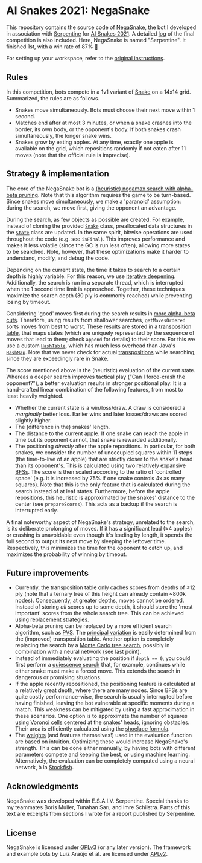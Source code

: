 # AI Snakes 2021: NegaSnake

This repository contains the source code of [NegaSnake](src/negasnake), the bot I developed in association with [Serpentine](https://serpentine.ai) for [AI Snakes 2021](https://agrishchenko.wixsite.com/aisnakes2021). A detailed [log](results2021.txt) of the final competition is also included. Here, NegaSnake is named "Serpentine". It finished 1st, with a win rate of 87% 🎉

For setting up your workspace, refer to the [original instructions](src/snakes/README.md). 


## Rules

In this competition, bots compete in a 1v1 variant of [Snake](https://en.wikipedia.org/wiki/Snake_(video_game_genre)) on a 14x14 grid. Summarized, the rules are as follows.
- Snakes move simultaneously. Bots must choose their next move within 1 second. 
- Matches end after at most 3 minutes, or when a snake crashes into the border, its own body, or the opponent's body. If both snakes crash simultaneously, the longer snake wins.
- Snakes grow by eating apples. At any time, exactly one apple is available on the grid, which repositions randomly if not eaten after 11 moves (note that the official rule is imprecise).


## Strategy & implementation

The core of the NegaSnake bot is a [(heuristic) negamax search with alpha-beta pruning](https://en.wikipedia.org/wiki/Negamax#Negamax_with_alpha_beta_pruning). Note that this algorithm requires the game to be turn-based. Since snakes move simultaneously, we make a 'paranoid' assumption: during the search, we move first, giving the opponent an advantage.

During the search, as few objects as possible are created. For example, instead of cloning the provided [`Snake`](src/snakes/Snake.java) class, preallocated data structures in the [`State`](src/negasnake/State.java) class are updated. In the same spirit, bitwise operations are used throughout the code (e.g. see `isFinal`). This improves performance and makes it less volatile (since the GC is run less often), allowing more states to be searched. Note, however, that these optimizations make it harder to understand, modify, and debug the code.

Depending on the current state, the time it takes to search to a certain depth is highly variable. For this reason, we use [iterative deepening](https://www.chessprogramming.org/Iterative_Deepening). Additionally, the search is run in a separate thread, which is interrupted when the 1 second time limit is approached. Together, these techniques maximize the search depth (30 ply is commonly reached) while preventing losing by timeout.

Considering 'good' moves first during the search results in [more alpha-beta cuts](https://en.wikipedia.org/wiki/Alpha%E2%80%93beta_pruning#Heuristic_improvements). Therefore, using results from shallower searches, `getMovesOrdered` sorts moves from best to worst. These results are stored in a [transposition table](https://en.wikipedia.org/wiki/Transposition_table), that maps states (which are uniquely represented by the sequence of moves that lead to them; check `append` for details) to their score. For this we use a custom [`HashTable`](src/negasnake/HashTable.java), which has much less overhead than Java's [`HashMap`](https://docs.oracle.com/javase/8/docs/api/java/util/HashMap.html). Note that we never check for actual [transpositions](https://en.wikipedia.org/wiki/Transposition_(chess)) while searching, since they are exceedingly rare in Snake.

The score mentioned above is the (heuristic) evaluation of the current state. Whereas a deeper search improves tactical play ("Can I force-crash the opponent?"), a better evaluation results in stronger positional play. It is a hand-crafted linear combination of the following features, from most to least heavily weighted.
- Whether the current state is a win/loss/draw. A draw is considered a *marginally* better loss. Earlier wins and later losses/draws are scored slightly higher.
- The (difference in the) snakes' length.
- The distance to the current apple. If one snake can reach the apple in time but its opponent cannot, that snake is rewarded additionally.
- The positioning *directly* after the apple repositions. In particular, for both snakes, we consider the number of unoccupied squares within 11 steps (the time-to-live of an apple) that are strictly closer to the snake's head than its opponent's. This is calculated using two relatively expansive [BFSs](https://en.wikipedia.org/wiki/Breadth-first_search). The score is then scaled according to the ratio of 'controlled space' (e.g. it is increased by 75% if one snake controls 4x as many squares). Note that this is the only feature that is calculated during the search instead of at leaf states. Furthermore, before the apple repositions, this heuristic is approximated by the snakes' distance to the center (see `prepareScores`). This acts as a backup if the search is interrupted early.

A final noteworthy aspect of NegaSnake's strategy, unrelated to the search, is its deliberate prolonging of moves. If it has a significant lead (≥4 apples) or crashing is unavoidable even though it's leading by length, it spends the full second to output its next move by sleeping the leftover time. Respectively, this minimizes the time for the opponent to catch up, and maximizes the probability of winning by timeout.


## Future improvements

- Currently, the transposition table only caches scores from depths of ≤12 ply (note that a ternary tree of this height can already contain ~800k nodes). Consequently, at greater depths, moves cannot be ordered. Instead of storing *all* scores up to some depth, it should store the 'most important' scores from the whole search tree. This can be achieved using [replacement strategies](https://www.chessprogramming.org/Transposition_Table#Replacement_Strategies).
- Alpha-beta pruning can be replaced by a more efficient search algorithm, such as [PVS](https://en.wikipedia.org/wiki/Principal_variation_search). The [principal variation](https://en.wikipedia.org/wiki/Variation_(game_tree)#Principal_variation) is easily determined from the (improved) transposition table. Another option is completely replacing the search by a [Monte Carlo tree search](https://en.wikipedia.org/wiki/Monte_Carlo_tree_search), possibly in combination with a neural network (see last point).
- Instead of immediately evaluating the position if `depth == 0`, you could first perform a [quiescence search](https://en.wikipedia.org/wiki/Quiescence_search) that, for example, continues while either snake must make a forced move. This extends the search in dangerous or promising situations.
- If the apple recently repositioned, the positioning feature is calculated at a relatively great depth, where there are many nodes. Since BFSs are quite costly performance-wise, the search is usually interrupted before having finished, leaving the bot vulnerable at specific moments during a match. This weakness can be mitigated by using a fast approximation in these scenarios. One option is to approximate the number of squares using [Voronoi cells](https://en.wikipedia.org/wiki/Voronoi_diagram) centered at the snakes' heads, ignoring obstacles. Their area is efficiently calculated using the [shoelace formula](https://en.wikipedia.org/wiki/Shoelace_formula).
- The [weights](src/negasnake/Constants.java) (and features themselves!) used in the evaluation function are based on intuition. Optimizing these would increase NegaSnake's strength. This can be done either manually, by having bots with different parameters compete and keeping the best, or using machine learning. Alternatively, the evaluation can be completely computed using a neural network, à la [Stockfish](https://stockfishchess.org/blog/2020/introducing-nnue-evaluation).


## Acknowledgments

NegaSnake was developed within E.S.A.I.V. Serpentine. Special thanks to my teammates Boris Muller, Tunahan Sarı, and Imre Schilstra. Parts of this text are excerpts from sections I wrote for a report published by Serpentine. 


## License

NegaSnake is licensed under [GPLv3](src/negasnake/LICENSE.txt) (or any later version). The framework and example bots by Luiz Araújo et al. are licensed under [APLv2](src/snakes/LICENSE.txt).
